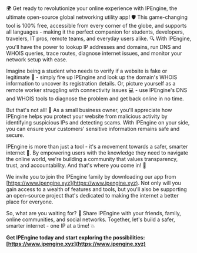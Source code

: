 🌍 Get ready to revolutionize your online experience with IPEngine, the ultimate open-source global networking utility app! 🛡️ This game-changing tool is 100% free, accessible from every corner of the globe, and supports all languages - making it the perfect companion for students, developers, travelers, IT pros, remote teams, and everyday users alike. 🔍 With IPEngine, you'll have the power to lookup IP addresses and domains, run DNS and WHOIS queries, trace routes, diagnose internet issues, and monitor your network setup with ease.

Imagine being a student who needs to verify if a website is fake or legitimate 🤔 - simply fire up IPEngine and look up the domain's WHOIS information to uncover its registration details. Or, picture yourself as a remote worker struggling with connectivity issues 💻 - use IPEngine's DNS and WHOIS tools to diagnose the problem and get back online in no time.

But that's not all! 📡 As a small business owner, you'll appreciate how IPEngine helps you protect your website from malicious activity by identifying suspicious IPs and detecting scams. With IPEngine on your side, you can ensure your customers' sensitive information remains safe and secure.

IPEngine is more than just a tool - it's a movement towards a safer, smarter internet 🚀. By empowering users with the knowledge they need to navigate the online world, we're building a community that values transparency, trust, and accountability. And that's where you come in! 💪

We invite you to join the IPEngine family by downloading our app from [https://www.ipengine.xyz](https://www.ipengine.xyz). Not only will you gain access to a wealth of features and tools, but you'll also be supporting an open-source project that's dedicated to making the internet a better place for everyone.

So, what are you waiting for? 🤔 Share IPEngine with your friends, family, online communities, and social networks. Together, let's build a safer, smarter internet - one IP at a time! 💥

**Get IPEngine today and start exploring the possibilities: [https://www.ipengine.xyz](https://www.ipengine.xyz)**